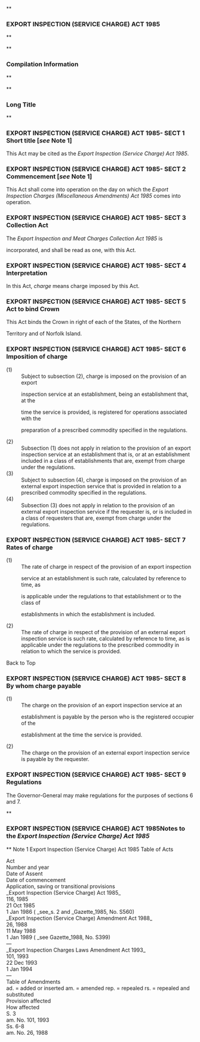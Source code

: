 **

###  EXPORT INSPECTION (SERVICE CHARGE) ACT 1985 
**


**

###  Compilation Information 
**







**

###  Long Title 
**
###  EXPORT INSPECTION (SERVICE CHARGE) ACT 1985- SECT 1  Short title [_see_ Note 1] 
This Act may be cited as the _Export Inspection (Service Charge) Act 1985_.

 
###  EXPORT INSPECTION (SERVICE CHARGE) ACT 1985- SECT 2  Commencement [_see_ Note 1] 
This Act shall come into operation on the day on which the _Export Inspection Charges (Miscellaneous Amendments) Act 1985_ comes into operation.

 
###  EXPORT INSPECTION (SERVICE CHARGE) ACT 1985- SECT 3  Collection Act 
The _Export Inspection and Meat Charges Collection Act 1985_ is

incorporated, and shall be read as one, with this Act.

 
###  EXPORT INSPECTION (SERVICE CHARGE) ACT 1985- SECT 4  Interpretation 
In this Act, _charge_ means charge imposed by this Act.

 
###  EXPORT INSPECTION (SERVICE CHARGE) ACT 1985- SECT 5  Act to bind Crown 
This Act binds the Crown in right of each of the States, of the Northern

Territory and of Norfolk Island.

 
###  EXPORT INSPECTION (SERVICE CHARGE) ACT 1985- SECT 6  Imposition of charge 
<dt>(1)</dt><dd>Subject to subsection (2), charge is imposed on the provision of an export

inspection service at an establishment, being an establishment that, at the

time the service is provided, is registered for operations associated with the

preparation of a prescribed commodity specified in the regulations.</dd> <dt>(2)</dt><dd>Subsection (1) does not apply in relation to the provision of an export inspection service at an establishment that is, or at an establishment included in a class of establishments that are, exempt from charge under the regulations.</dd> <dt>(3)</dt><dd>Subject to subsection (4), charge is imposed on the provision of an external export inspection service that is provided in relation to a prescribed commodity specified in the regulations.</dd> <dt>(4)</dt><dd>Subsection (3) does not apply in relation to the provision of an external export inspection service if the requester is, or is included in a class of requesters that are, exempt from charge under the regulations. </dd> 
###  EXPORT INSPECTION (SERVICE CHARGE) ACT 1985- SECT 7  Rates of charge 
<dt>(1)</dt><dd>The rate of charge in respect of the provision of an export inspection

service at an establishment is such rate, calculated by reference to time, as

is applicable under the regulations to that establishment or to the class of

establishments in which the establishment is included.</dd> <dt>(2)</dt><dd>The rate of charge in respect of the provision of an external export inspection service is such rate, calculated by reference to time, as is applicable under the regulations to the prescribed commodity in relation to which the service is provided. </dd> 

Back to Top

###  EXPORT INSPECTION (SERVICE CHARGE) ACT 1985- SECT 8  By whom charge payable 
<dt>(1)</dt><dd>The charge on the provision of an export inspection service at an

establishment is payable by the person who is the registered occupier of the

establishment at the time the service is provided.</dd> <dt>(2)</dt><dd>The charge on the provision of an external export inspection service is payable by the requester. </dd> 
###  EXPORT INSPECTION (SERVICE CHARGE) ACT 1985- SECT 9  Regulations 
The Governor-General may make regulations for the purposes of sections 6 and 7.

 
**

###  EXPORT INSPECTION (SERVICE CHARGE) ACT 1985<centreit>Notes to the _Export Inspection (Service Charge) Act 1985_ </centreit>
**
Note 1
Export Inspection (Service Charge) Act 1985
Table of Acts

<tr align="left">
  <th colspan="1" align="left">
    <div>Act</div>

  </th>
  <th colspan="1" align="left">
    <div>Number 
and year</div>

  </th>
  <th colspan="1" align="left">
    <div>Date 
of Assent</div>

  </th>
  <th colspan="1" align="left">
    <div>Date of commencement</div>

  </th>
  <th colspan="1" align="left">
    <div>Application, saving or transitional provisions</div>

  </th>
</tr>
<tr align="left">
  <td colspan="1" align="left">
    <div>_Export Inspection (Service Charge) Act 1985_</div>

  </td>
  <td colspan="1" align="left">
    <div>116, 1985</div>

  </td>
  <td colspan="1" align="left">
    <div>21 Oct 1985</div>

  </td>
  <td colspan="1" align="left">
    <div>1 Jan 1986 ( _see_s. 2 and _Gazette_1985, No. S560)</div>

  </td>
  <td colspan="1" align="left">

  </td>
</tr>
<tr align="left">
  <td colspan="1" align="left">
    <div>_Export Inspection (Service Charge) Amendment Act 1988_</div>

  </td>
  <td colspan="1" align="left">
    <div>26, 1988</div>

  </td>
  <td colspan="1" align="left">
    <div>11 May 1988</div>

  </td>
  <td colspan="1" align="left">
    <div>1 Jan 1989 ( _see Gazette_1988, No. S399)</div>

  </td>
  <td colspan="1" align="left">
    <div>&#151;</div>

  </td>
</tr>
<tr align="left">
  <td colspan="1" align="left">
    <div>_Export Inspection Charges Laws Amendment Act 1993_</div>

  </td>
  <td colspan="1" align="left">
    <div>101, 1993</div>

  </td>
  <td colspan="1" align="left">
    <div>22 Dec 1993</div>

  </td>
  <td colspan="1" align="left">
    <div>1 Jan 1994</div>

  </td>
  <td colspan="1" align="left">
    <div>&#151;</div>

  </td>
</tr>
Table of Amendments
<tr align="left">
  <th colspan="1" align="left">
    <div>ad. = added or inserted am. = amended rep. = repealed rs. = repealed and substituted</div>

  </th>
</tr>
<tr align="left">
  <th colspan="1" align="left">
    <div>Provision affected</div>

  </th>
  <th colspan="1" align="left">
    <div>How affected</div>

  </th>
</tr>
<tr align="left">
  <td colspan="1" align="left">
    <div>S. 3</div>

  </td>
  <td colspan="1" align="left">
    <div>am. No. 101, 1993</div>

  </td>
</tr>
<tr align="left">
  <td colspan="1" align="left">
    <div>Ss. 6-8</div>

  </td>
  <td colspan="1" align="left">
    <div>am. No. 26, 1988</div>

  </td>
</tr>






